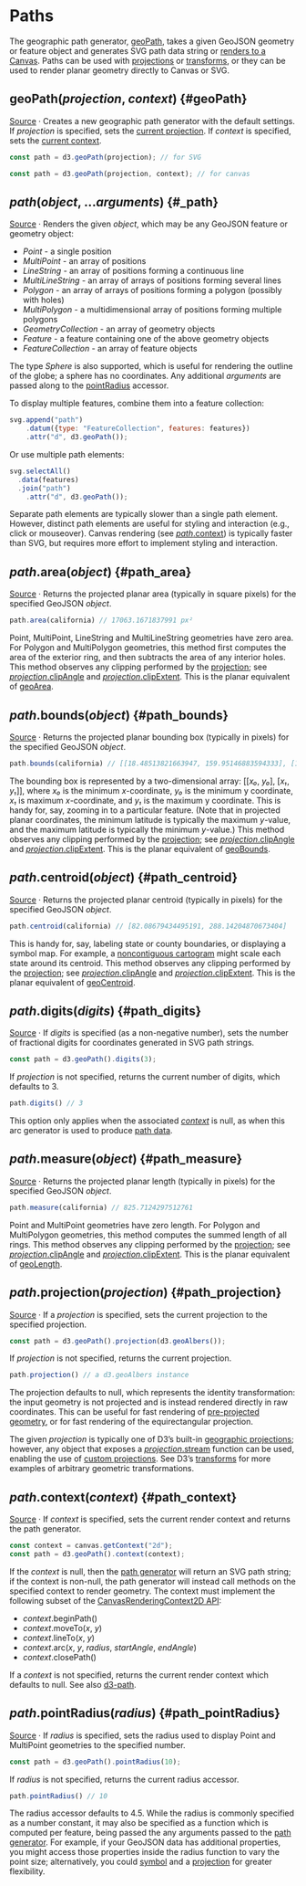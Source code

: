 # Paths

The geographic path generator, [geoPath](#geoPath), takes a given GeoJSON geometry or feature object and generates SVG path data string or [renders to a Canvas](https://observablehq.com/@d3/u-s-map-canvas). Paths can be used with [projections](./projection.md) or [transforms](./projection.md#geoTransform), or they can be used to render planar geometry directly to Canvas or SVG.

## geoPath(*projection*, *context*) {#geoPath}

[Source](https://github.com/d3/d3-geo/blob/main/src/path/index.js) · Creates a new geographic path generator with the default settings. If *projection* is specified, sets the [current projection](#path_projection). If *context* is specified, sets the [current context](#path_context).

```js
const path = d3.geoPath(projection); // for SVG
```
```js
const path = d3.geoPath(projection, context); // for canvas
```

## *path*(*object*, ...*arguments*) {#_path}

[Source](https://github.com/d3/d3-geo/blob/main/src/path/index.js) · Renders the given *object*, which may be any GeoJSON feature or geometry object:

* *Point* - a single position
* *MultiPoint* - an array of positions
* *LineString* - an array of positions forming a continuous line
* *MultiLineString* - an array of arrays of positions forming several lines
* *Polygon* - an array of arrays of positions forming a polygon (possibly with holes)
* *MultiPolygon* - a multidimensional array of positions forming multiple polygons
* *GeometryCollection* - an array of geometry objects
* *Feature* - a feature containing one of the above geometry objects
* *FeatureCollection* - an array of feature objects

The type *Sphere* is also supported, which is useful for rendering the outline of the globe; a sphere has no coordinates. Any additional *arguments* are passed along to the [pointRadius](#path_pointRadius) accessor.

To display multiple features, combine them into a feature collection:

```js
svg.append("path")
    .datum({type: "FeatureCollection", features: features})
    .attr("d", d3.geoPath());
```

Or use multiple path elements:

```js
svg.selectAll()
  .data(features)
  .join("path")
    .attr("d", d3.geoPath());
```

Separate path elements are typically slower than a single path element. However, distinct path elements are useful for styling and interaction (e.g., click or mouseover). Canvas rendering (see [*path*.context](#path_context)) is typically faster than SVG, but requires more effort to implement styling and interaction.

## *path*.area(*object*) {#path_area}

[Source](https://github.com/d3/d3-geo/blob/main/src/path/area.js) · Returns the projected planar area (typically in square pixels) for the specified GeoJSON *object*.

```js
path.area(california) // 17063.1671837991 px²
```

Point, MultiPoint, LineString and MultiLineString geometries have zero area. For Polygon and MultiPolygon geometries, this method first computes the area of the exterior ring, and then subtracts the area of any interior holes. This method observes any clipping performed by the [projection](#path_projection); see [*projection*.clipAngle](./projection.md#projection_clipAngle) and [*projection*.clipExtent](./projection.md#projection_clipExtent). This is the planar equivalent of [geoArea](./math.md#geoArea).

## *path*.bounds(*object*) {#path_bounds}

[Source](https://github.com/d3/d3-geo/blob/main/src/path/bounds.js) · Returns the projected planar bounding box (typically in pixels) for the specified GeoJSON *object*.

```js
path.bounds(california) // [[18.48513821663947, 159.95146883594333], [162.7651668852596, 407.09641570706725]]
```

The bounding box is represented by a two-dimensional array: \[\[*x₀*, *y₀*\], \[*x₁*, *y₁*\]\], where *x₀* is the minimum *x*-coordinate, *y₀* is the minimum y coordinate, *x₁* is maximum *x*-coordinate, and *y₁* is the maximum y coordinate. This is handy for, say, zooming in to a particular feature. (Note that in projected planar coordinates, the minimum latitude is typically the maximum *y*-value, and the maximum latitude is typically the minimum *y*-value.) This method observes any clipping performed by the [projection](#path_projection); see [*projection*.clipAngle](./projection.md#projection_clipAngle) and [*projection*.clipExtent](./projection.md#projection_clipExtent). This is the planar equivalent of [geoBounds](./math.md#geoBounds).

## *path*.centroid(*object*) {#path_centroid}

[Source](https://github.com/d3/d3-geo/blob/main/src/path/centroid.js) · Returns the projected planar centroid (typically in pixels) for the specified GeoJSON *object*.

```js
path.centroid(california) // [82.08679434495191, 288.14204870673404]
```

This is handy for, say, labeling state or county boundaries, or displaying a symbol map. For example, a [noncontiguous cartogram](https://observablehq.com/@d3/non-contiguous-cartogram) might scale each state around its centroid. This method observes any clipping performed by the [projection](#path_projection); see [*projection*.clipAngle](./projection.md#projection_clipAngle) and [*projection*.clipExtent](./projection.md#projection_clipExtent). This is the planar equivalent of [geoCentroid](./math.md#geoCentroid).

## *path*.digits(*digits*) {#path_digits}

[Source](https://github.com/d3/d3-geo/blob/main/src/path/index.js) · If *digits* is specified (as a non-negative number), sets the number of fractional digits for coordinates generated in SVG path strings.

```js
const path = d3.geoPath().digits(3);
```

If *projection* is not specified, returns the current number of digits, which defaults to 3.

```js
path.digits() // 3
```

This option only applies when the associated [*context*](#path_context) is null, as when this arc generator is used to produce [path data](http://www.w3.org/TR/SVG/paths.html#PathData).

## *path*.measure(*object*) {#path_measure}

[Source](https://github.com/d3/d3-geo/blob/main/src/path/measure.js) · Returns the projected planar length (typically in pixels) for the specified GeoJSON *object*.

```js
path.measure(california) // 825.7124297512761
```

Point and MultiPoint geometries have zero length. For Polygon and MultiPolygon geometries, this method computes the summed length of all rings. This method observes any clipping performed by the [projection](#path_projection); see [*projection*.clipAngle](./projection.md#projection_clipAngle) and [*projection*.clipExtent](./projection.md#projection_clipExtent). This is the planar equivalent of [geoLength](./math.md#geoLength).

## *path*.projection(*projection*) {#path_projection}

[Source](https://github.com/d3/d3-geo/blob/main/src/path/index.js) · If a *projection* is specified, sets the current projection to the specified projection.

```js
const path = d3.geoPath().projection(d3.geoAlbers());
```

If *projection* is not specified, returns the current projection.

```js
path.projection() // a d3.geoAlbers instance
```

The projection defaults to null, which represents the identity transformation: the input geometry is not projected and is instead rendered directly in raw coordinates. This can be useful for fast rendering of [pre-projected geometry](https://observablehq.com/@d3/u-s-map), or for fast rendering of the equirectangular projection.

The given *projection* is typically one of D3’s built-in [geographic projections](./projection.md); however, any object that exposes a [*projection*.stream](./projection.md#projection_stream) function can be used, enabling the use of [custom projections](https://bl.ocks.org/mbostock/5663666). See D3’s [transforms](./projection.md#transforms) for more examples of arbitrary geometric transformations.

## *path*.context(*context*) {#path_context}

[Source](https://github.com/d3/d3-geo/blob/main/src/path/index.js) · If *context* is specified, sets the current render context and returns the path generator.

```js
const context = canvas.getContext("2d");
const path = d3.geoPath().context(context);
```

If the *context* is null, then the [path generator](#_path) will return an SVG path string; if the context is non-null, the path generator will instead call methods on the specified context to render geometry. The context must implement the following subset of the [CanvasRenderingContext2D API](https://www.w3.org/TR/2dcontext/#canvasrenderingcontext2d):

* *context*.beginPath()
* *context*.moveTo(*x*, *y*)
* *context*.lineTo(*x*, *y*)
* *context*.arc(*x*, *y*, *radius*, *startAngle*, *endAngle*)
* *context*.closePath()

If a *context* is not specified, returns the current render context which defaults to null. See also [d3-path](../d3-path.md).

## *path*.pointRadius(*radius*) {#path_pointRadius}

[Source](https://github.com/d3/d3-geo/blob/main/src/path/index.js) · If *radius* is specified, sets the radius used to display Point and MultiPoint geometries to the specified number.

```js
const path = d3.geoPath().pointRadius(10);
```

If *radius* is not specified, returns the current radius accessor.

```js
path.pointRadius() // 10
```

The radius accessor defaults to 4.5. While the radius is commonly specified as a number constant, it may also be specified as a function which is computed per feature, being passed the any arguments passed to the [path generator](#_path). For example, if your GeoJSON data has additional properties, you might access those properties inside the radius function to vary the point size; alternatively, you could [symbol](../d3-shape/symbol.md) and a [projection](./projection.md) for greater flexibility.
